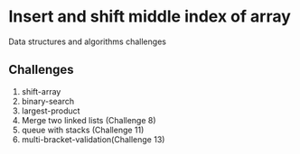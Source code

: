 # Insert and shift middle index of array
Data structures and algorithms challenges

## Challenges
1. shift-array
2. binary-search
3. largest-product
4. Merge two linked lists (Challenge 8)
5. queue with stacks (Challenge 11)
6. multi-bracket-validation(Challenge 13)
